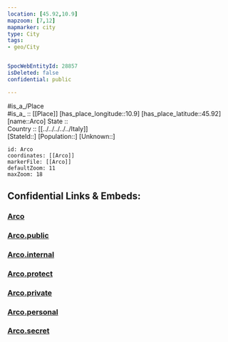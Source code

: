 ```yaml
---
location: [45.92,10.9] 
mapzoom: [7,12] 
mapmarker: city 
type: City
tags:
- geo/City


SpocWebEntityId: 28857
isDeleted: false
confidential: public

---
```

#is_a_/Place  
#is_a_ :: [[Place]] 
[has_place_longitude::10.9] 
[has_place_latitude::45.92] 
[name::Arco] 
State ::  
Country :: [[../../../../../Italy]]  
[StateId::] 
[Population::] 
[Unknown::] 


```leaflet
id: Arco
coordinates: [[Arco]] 
markerFile: [[Arco]] 
defaultZoom: 11 
maxZoom: 18
```


## Confidential Links & Embeds: 

### [Arco](/_Standards/Earth/Continent/Europe/Europe~South/Italy/regions~Italy/Trentino/Trento.Province/City/Arco.md) 

### [Arco.public](/_public/Earth/Continent/Europe/Europe~South/Italy/regions~Italy/Trentino/Trento.Province/City/Arco.public.md) 

### [Arco.internal](/_internal/Earth/Continent/Europe/Europe~South/Italy/regions~Italy/Trentino/Trento.Province/City/Arco.internal.md) 

### [Arco.protect](/_protect/Earth/Continent/Europe/Europe~South/Italy/regions~Italy/Trentino/Trento.Province/City/Arco.protect.md) 

### [Arco.private](/_private/Earth/Continent/Europe/Europe~South/Italy/regions~Italy/Trentino/Trento.Province/City/Arco.private.md) 

### [Arco.personal](/_personal/Earth/Continent/Europe/Europe~South/Italy/regions~Italy/Trentino/Trento.Province/City/Arco.personal.md) 

### [Arco.secret](/_secret/Earth/Continent/Europe/Europe~South/Italy/regions~Italy/Trentino/Trento.Province/City/Arco.secret.md)

